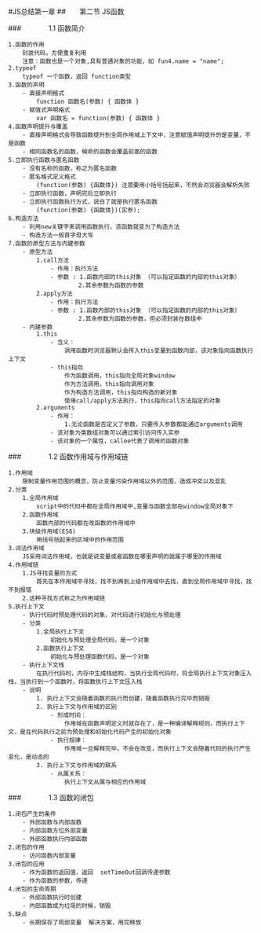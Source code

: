 #JS总结第一章
##&ensp;&ensp;&ensp;&ensp;第二节 JS函数

###&ensp;&ensp;&ensp;&ensp;&ensp;&ensp;&ensp;&ensp;1.1 函数简介

    1.函数的作用
        封装代码，方便重复利用
        注意：函数也是一个对象,具有普通对象的功能，如 fun4.name = "name";
    2.typeof
        typeof 一个函数，返回 function类型
    3.函数的声明
        - 直接声明格式
            function 函数名(参数) { 函数体 }
        - 赋值式声明格式
            var 函数名 = function(参数) { 函数体 }
    4.函数声明提升与覆盖
        - 直接声明格式会导致函数提升到全局作用域上下文中，注意赋值声明提升的是变量，不是函数
        - 相同函数名的函数，候命的函数会覆盖前面的函数
    5.立即执行函数与匿名函数
        - 没有名称的函数，称之为匿名函数
        - 匿名格式定义格式
            (function(参数) {函数体}) 注意要用小括号括起来，不然会浏览器会解析失败
        - 立即执行函数，声明完后立即执行
        - 立即执行函数执行方式，说白了就是执行匿名函数
            (function(参数) {函数体})(实参);
    6.构造方法
        - 利用new关键字来调用函数执行，该函数就变为了构造方法
        - 构造方法一般首字母大写
    7.函数的原型方法与内建参数
        - 原型方法
            1.call方法
                - 作用：执行方法
                - 参数 : 1.函数内部的this对象 （可以指定函数的内部的this对象）
                        2.其余参数为函数的参数
            2.apply方法
                - 作用：执行方法
                - 参数 : 1.函数内部的this对象 （可以指定函数的内部的this对象）
                        2.其余参数为函数的参数，但必须封装在数组中
        - 内建参数
            1.this
                - 含义：
                    调用函数时浏览器默认会传入this变量到函数内部，该对象指向函数执行上下文
                - this指向
                    作为函数调用，this指向全局对象window
                    作为方法调用，this指向调用对象
                    作为构造方法调用，this指向构造的新对象
                    使用call/apply方法执行，this指向call方法指定的对象
            2.arguments
                - 作用：
                    1.无论函数是否定义了参数，只要传入参数都能通过arguments调用
                - 该对象为类数组对象可以通过索引访问传入实参
                - 该对象的一个属性，callee代表了调用的函数对象
                
###&ensp;&ensp;&ensp;&ensp;&ensp;&ensp;&ensp;&ensp;1.2 函数作用域与作用域链
    
    1.作用域
        限制变量作用范围的概念，防止变量污染作用域以外的范围，造成冲突以及混乱
    2.分类
        1.全局作用域
            script中的代码中都在全局作用域中,变量与函数全部在window全局对象下
        2.函数作用域
            函数内部的代码都在改函数的作用域中
        3.块级作用域(ES6) 
            用括号括起来的区域中的作用范围
    3.词法作用域
        JS采用词法作用域，也就是说变量或者函数在哪里声明的就属于哪里的作用域
    4.作用域链
        1.JS寻找变量的方式
            首先在本作用域中寻找，找不到再到上级作用域中去找，直到全局作用域中寻找，找不到报错
        2.这种寻找方式称之为作用域链
    5.执行上下文
        - 执行代码时预处理代码的对象，对代码进行初始化与预处理
        - 分类
            1.全局执行上下文
                初始化与预处理全局代码，是一个对象
            2.函数执行上下文
                初始化与预处理函数代码，是一个对象
        - 执行上下文栈
            在执行代码时，内存中生成栈结构，当执行全局代码时，将全局执行上下文对象压入栈，当执行到一个函数时，将函数执行上下文压入栈
        - 说明
            1. 执行上下文会随着函数的执行而创建，随着函数执行完毕而销毁
            2. 执行上下文与作用域的区别
                - 形成时间：
                    作用域在函数声明定义时就存在了，是一种编译解释规则，而执行上下文，是在代码执行之前为预处理和初始化代码产生的初始化对象
                - 执行规律：
                    作用域一旦解释完毕，不会在改变，而执行上下文会随着代码的执行产生变化，是动态的
            3. 执行上下文与作用域的联系
                - 从属关系：
                    执行上下文从属与相应的作用域
    
###&ensp;&ensp;&ensp;&ensp;&ensp;&ensp;&ensp;&ensp;1.3 函数的闭包
        
    1.闭包产生的条件
        - 外部函数与内部函数
        - 内部函数方位外部变量
        - 外部函数执行内部函数
    2.闭包的作用
        - 访问函数内部变量
    3.闭包的应用
        - 作为函数的返回值，返回  setTimeOut回调传递参数
        - 作为函数的参数，传递
    4.闭包的生命周期
        - 外部函数执行时创建
        - 内部函数成为垃圾的时候，销毁
    5.缺点
        - 长期保存了局部变量  解决方案，用完释放
                      